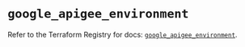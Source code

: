 # `google_apigee_environment`

Refer to the Terraform Registry for docs: [`google_apigee_environment`](https://registry.terraform.io/providers/hashicorp/google/5.23.0/docs/resources/apigee_environment).
